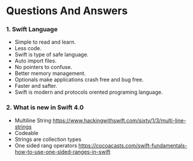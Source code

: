 # Questions And Answers

### 1. Swift Language
- Simple to read and learn.
- Less code.
- Swift is type of safe language.
- Auto import files.
- No pointers to confuse.
- Better memory management.
- Optionals make applications crash free and bug free.
- Faster and safter.
- Swift is modern and protocols orented programing language.

### 2. What is new in Swift 4.0
- Multiline String https://www.hackingwithswift.com/sixty/1/3/multi-line-strings
- Codeable 
- Strings are collection types
- One sided rang operators https://cocoacasts.com/swift-fundamentals-how-to-use-one-sided-ranges-in-swift
